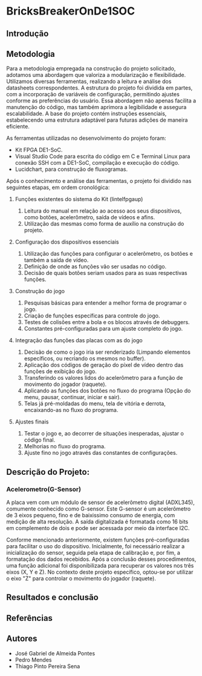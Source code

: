# BricksBreakerOnDe1SOC

## Introdução

## Metodologia

Para a metodologia empregada na construção do projeto solicitado, adotamos uma abordagem que valoriza a modularização e flexibilidade. Utilizamos diversas ferramentas, realizando a leitura e análise dos datasheets correspondentes. A estrutura do projeto foi dividida em partes, com a incorporação de variáveis de configuração, permitindo ajustes conforme as preferências do usuário. Essa abordagem não apenas facilita a manutenção do código, mas também aprimora a legibilidade e assegura escalabilidade. A base do projeto contém instruções essenciais, estabelecendo uma estrutura adaptável para futuras adições de maneira eficiente.

As ferramentas utilizadas no desenvolvimento do projeto foram:

- Kit FPGA DE1-SoC.
- Visual Studio Code para escrita do código em C e Terminal Linux para conexão SSH com a DE1-SoC, compilação e execução do código.
- Lucidchart, para construção de fluxogramas.

Após o conhecimento e análise das ferramentas, o projeto foi dividido nas seguintes etapas, em ordem cronológica:

1. Funções existentes do sistema do Kit (lintelfpgaup)

   1. Leitura do manual em relação ao acesso aos seus dispositivos, como botões, acelerômetro, saída de vídeos e afins.
   2. Utilização das mesmas como forma de auxílio na construção do projeto.

2. Configuração dos dispositivos essenciais

   1. Utilização das funções para configurar o acelerômetro, os botões e também a saída de vídeo.
   2. Definição de onde as funções vão ser usadas no código.
   3. Decisão de quais botões seriam usados para as suas respectivas funções.

3. Construção do jogo

   1. Pesquisas básicas para entender a melhor forma de programar o jogo.
   2. Criação de funções específicas para controle do jogo.
   3. Testes de colisões entre a bola e os blocos através de debuggers.
   4. Constantes pré-configuradas para um ajuste completo do jogo.

4. Integração das funções das placas com as do jogo

   1. Decisão de como o jogo iria ser renderizado (Limpando elementos específicos, ou recriando os mesmos no buffer).
   2. Aplicação dos códigos de geração do píxel de vídeo dentro das funções de exibição do jogo.
   3. Transferindo os valores lidos do acelerômetro para a função de movimento do jogador (raquete).
   4. Aplicando as funções dos botões no fluxo do programa (Opção do menu, pausar, continuar, iniciar e sair).
   5. Telas já pré-moldadas do menu, tela de vitória e derrota, encaixando-as no fluxo do programa.

5. Ajustes finais

   1. Testar o jogo e, ao decorrer de situações inesperadas, ajustar o código final.
   2. Melhorias no fluxo do programa.
   3. Ajuste fino no jogo através das constantes de configurações.

## Descrição do Projeto:

### Acelerometro(G-Sensor)

A placa vem com um módulo de sensor de acelerômetro digital (ADXL345), comumente conhecido como G-sensor. Este G-sensor é um acelerômetro de 3 eixos pequeno, fino e de baixissimo consumo de energia, com medição de alta resolução. A saída digitalizada é formatada como 16 bits em complemento de dois e pode ser acessada por meio da interface I2C.

Conforme mencionado anteriormente, existem funções pré-configuradas para facilitar o uso do dispositivo. Inicialmente, foi necessário realizar a inicialização do sensor, seguida pela etapa de calibração e, por fim, a formatação dos dados recebidos. Após a conclusão desses procedimentos, uma função adicional foi disponibilizada para recuperar os valores nos três eixos (X, Y e Z). No contexto deste projeto específico, optou-se por utilizar o eixo "Z" para controlar o movimento do jogador (raquete).

## Resultados e conclusão

## Referências

## Autores

- José Gabriel de Almeida Pontes
- Pedro Mendes
- Thiago Pinto Pereira Sena
